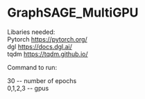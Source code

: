 # GraphSAGE_MultiGPU
Libaries needed:<br />
Pytorch https://pytorch.org/ <br />
dgl https://docs.dgl.ai/<br />
tqdm https://tqdm.github.io/<br />

Command to run:<br />

30 -- number of epochs<br />
0,1,2,3 -- gpus<br />
